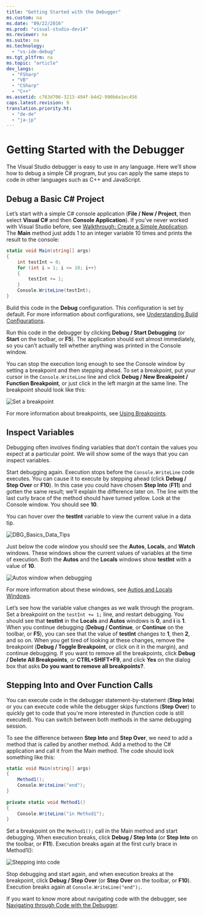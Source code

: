 ```yaml
---
title: "Getting Started with the Debugger"
ms.custom: na
ms.date: "09/22/2016"
ms.prod: "visual-studio-dev14"
ms.reviewer: na
ms.suite: na
ms.technology: 
  - "vs-ide-debug"
ms.tgt_pltfrm: na
ms.topic: "article"
dev_langs: 
  - "FSharp"
  - "VB"
  - "CSharp"
  - "C++"
ms.assetid: c763d706-3213-494f-b4d2-990b6e1ec456
caps.latest.revision: 9
translation.priority.ht: 
  - "de-de"
  - "ja-jp"
---
```

# Getting Started with the Debugger
The Visual Studio debugger is easy to use in any language. Here we’ll show how to debug a simple C# program, but you can apply the same steps to code in other languages such as C++ and JavaScript.  
  
##  <a name="BKMK_Start_debugging_a_VS_project"></a> Debug a Basic C# Project  
 Let’s start with a simple C# console application (**File / New / Project**, then select **Visual C#** and then **Console Application**). If you’ve never worked with Visual Studio before, see [Walkthrough: Create a Simple Application](../vs140/walkthrough--create-a-simple-application-with-visual-csharp-or-visual-basic.md). The **Main** method just adds 1 to an integer variable 10 times and prints the result to the console:  
  
```c#  
static void Main(string[] args)  
{  
    int testInt = 0;  
    for (int i = 1; i <= 10; i++)  
    {  
        testInt += 1;  
    }  
    Console.WriteLine(testInt);  
}  
```  
  
 Build this code in the **Debug** configuration. This configuration is set by default. For more information about configurations, see [Understanding Build Configurations](../vs140/understanding-build-configurations.md).  
  
 Run this code in the debugger by clicking **Debug / Start Debugging** (or **Start** on the toolbar, or **F5**). The application should exit almost immediately, so you can’t actually tell whether anything was printed in the Console window.  
  
 You can stop the execution long enough to see the Console window by setting a breakpoint and then stepping ahead. To set a breakpoint, put your cursor in the `Console.WriteLine` line and click **Debug / New Breakpoint / Function Breakpoint**, or just click in the left margin at the same line. The breakpoint should look like this:  
  
 ![Set a breakpoint](../vs140/media/getstartedbreakpoint.png "GetStartedBreakpoint")  
  
 For more information about breakpoints, see [Using Breakpoints](../vs140/using-breakpoints.md).  
  
##  <a name="BKMK_Inspect_Variables"></a> Inspect Variables  
 Debugging often involves finding variables that don't contain the values you expect at a particular point. We will show some of the ways that you can inspect variables.  
  
 Start debugging again. Execution stops before the `Console.WriteLine` code executes. You can cause it to execute by stepping ahead (click **Debug / Step Over** or **F10**). In this case you could have chosen **Step Into** (**F11**) and gotten the same result; we’ll explain the difference later on. The line with the last curly brace of the method should have turned yellow. Look at the Console window. You should see **10**.  
  
 You can hover over the **testInt** variable to view the current value in a data tip.  
  
 ![DBG&#95;Basics&#95;Data&#95;Tips](../vs140/media/dbg_basics_data_tips.png "DBG_Basics_Data_Tips")  
  
 Just below the code window you should see the **Autos**, **Locals**, and **Watch** windows. These windows show the current values of variables at the time of execution. Both the **Autos** and the **Locals** windows show **testInt** with a value of **10**.  
  
 ![Autos window when debugging](../vs140/media/getstartedwindows.png "GetStartedWindows")  
  
 For more information about these windows, see [Autios and Locals Windows](../vs140/autos-and-locals-windows.md).  
  
 Let’s see how the variable value changes as we walk through the program. Set a breakpoint on the `testInt += 1;` line, and restart debugging. You should see that **testInt** in the **Locals** and **Autos** windows is **0**, and **i** is **1**. When you continue debugging (**Debug / Continue**, or **Continue** on the toolbar, or **F5**), you can see that the value of **testInt** changes to **1**, then **2**, and so on. When you get tired of looking at these changes, remove the breakpoint (**Debug / Toggle Breakpoint**, or click on it in the margin), and continue debugging. If you want to remove all the breakpoints, click **Debug / Delete All Breakpoints**, or **CTRL+SHIFT+F9**, and click **Yes** on the dialog box that asks **Do you want to remove all breakpoints?**.  
  
## Stepping Into and Over Function Calls  
 You can execute code in the debugger statement-by-statement (**Step Into**) or you can execute code while the debugger skips functions (**Step Over**) to quickly get to code that you're more interested in (function code is still executed). You can switch between both methods in the same debugging session.  
  
 To see the difference between **Step Into** and **Step Over**, we need to add a method that is called by another method. Add a method to the C# application and call it from the Main method. The code should look something like this:  
  
```c#  
static void Main(string[] args)  
{  
    Method1();  
    Console.WriteLine("end");  
}  
  
private static void Method1()  
{  
    Console.WriteLine("in Method1");  
}  
```  
  
 Set a breakpoint on the `Method1();` call in the Main method and start debugging. When execution breaks, click **Debug / Step Into** (or **Step Into** on the toolbar, or **F11**). Execution breaks again at the first curly brace in Method1():  
  
 ![Stepping into code](../vs140/media/getstartedstepinto.png "GetStartedStepInto")  
  
 Stop debugging and start again, and when execution breaks at the breakpoint, click **Debug / Step Over** (or **Step Over** on the toolbar, or **F10**). Execution breaks again at `Console.WriteLine("end");`.  
  
 If you want to know more about navigating code with the debugger, see [Navigating through Code with the Debugger](../vs140/navigating-through-code-with-the-debugger.md).